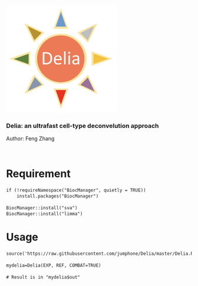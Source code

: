 <img src="https://github.com/jumphone/Delia/blob/master/img/Delia_LOGO.png" width="300">


### Delia: an ultrafast cell-type deconvelution approach

Author: Feng Zhang

</br>

# Requirement

    if (!requireNamespace("BiocManager", quietly = TRUE))
        install.packages("BiocManager")
        
    BiocManager::install("sva")
    BiocManager::install("limma")

# Usage

    source('https://raw.githubusercontent.com/jumphone/Delia/master/Delia.R')
    
    mydelia=Delia(EXP, REF, COMBAT=TRUE)
    
    # Result is in "mydelia$out"
    
    



